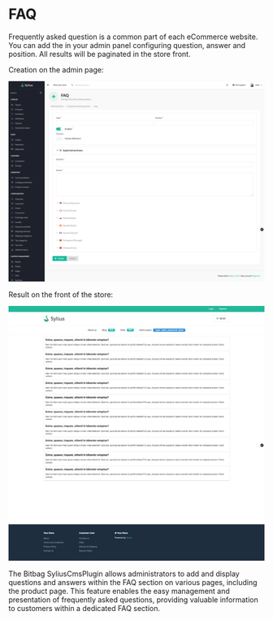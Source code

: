 # FAQ

Frequently asked question is a common part of each eCommerce website. You can add the in your admin
panel configuring question, answer and position. All results will be paginated in the store front.

Creation on the admin page:

![Screenshot showing content management config in admin](faq_create_cms.png)

Result on the front of the store:

![Screenshot showing content management config in admin](faq_cms_result.png)


The Bitbag SyliusCmsPlugin allows administrators to add and display questions and answers within the FAQ section on various pages, including the product page.
This feature enables the easy management and presentation of frequently asked questions, providing valuable information to customers within a dedicated FAQ section.
